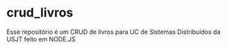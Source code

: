 # crud_livros
Esse repositório é um CRUD de livros para UC de Sistemas Distribuídos da USJT feito em NODE.JS
